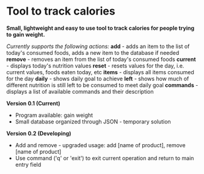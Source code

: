 # Tool to track calories

**Small, lightweight and easy to use tool to track calories for people trying to gain weight.**

_Currently supports the following actions:_
**add** - adds an item to the list of today's consumed foods, adds a new item to the database if needed
**remove** - removes an item from the list of today's consumed foods
**current** - displays today's nutrition values
**reset** - resets values for the day, i.e. current values, foods eaten today, etc
**items** - displays all items consumed for the day
**daily** - shows daily goal to achieve
**left** - shows how much of different nutrition is still left to be consumed to meet daily goal
**commands** - displays a list of available commands and their description

**Version 0.1 (Current)**
* Program available: gain weight
* Small database organized through JSON - temporary solution

**Version 0.2 (Developing)**
* Add and remove - upgraded usage: add [name of product], remove [name of product]
* Use command ('q' or 'exit') to exit current operation and return to main entry field